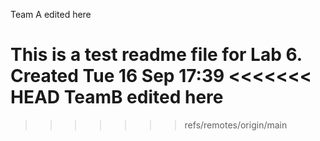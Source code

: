 Team A edited here

This is a test readme file for Lab 6.
Created Tue 16 Sep 17:39
<<<<<<< HEAD
TeamB edited here
=======



>>>>>>> refs/remotes/origin/main
